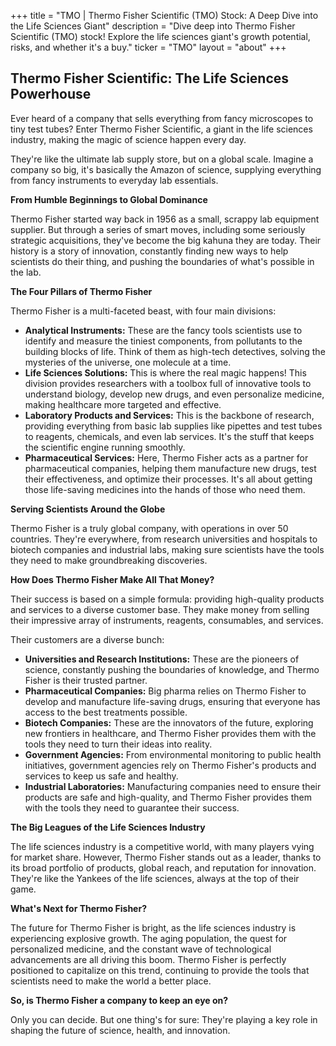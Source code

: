 +++
title = "TMO |  Thermo Fisher Scientific (TMO) Stock: A Deep Dive into the Life Sciences Giant"
description = "Dive deep into Thermo Fisher Scientific (TMO) stock! Explore the life sciences giant's growth potential, risks, and whether it's a buy."
ticker = "TMO"
layout = "about"
+++

        


## Thermo Fisher Scientific: The Life Sciences Powerhouse

Ever heard of a company that sells everything from fancy microscopes to tiny test tubes? Enter Thermo Fisher Scientific, a giant in the life sciences industry, making the magic of science happen every day.

They're like the ultimate lab supply store, but on a global scale. Imagine a company so big, it's basically the Amazon of science, supplying everything from fancy instruments to everyday lab essentials. 

**From Humble Beginnings to Global Dominance**

Thermo Fisher started way back in 1956 as a small, scrappy lab equipment supplier.  But through a series of smart moves, including some seriously strategic acquisitions, they've become the big kahuna they are today. Their history is a story of innovation, constantly finding new ways to help scientists do their thing, and pushing the boundaries of what's possible in the lab.

**The Four Pillars of Thermo Fisher**

Thermo Fisher is a multi-faceted beast, with four main divisions:

* **Analytical Instruments:**  These are the fancy tools scientists use to identify and measure the tiniest components, from pollutants to the building blocks of life. Think of them as high-tech detectives, solving the mysteries of the universe, one molecule at a time. 
* **Life Sciences Solutions:**  This is where the real magic happens! This division provides researchers with a toolbox full of innovative tools to understand biology, develop new drugs, and even personalize medicine, making healthcare more targeted and effective.
* **Laboratory Products and Services:**  This is the backbone of research, providing everything from basic lab supplies like pipettes and test tubes to reagents, chemicals, and even lab services.  It's the stuff that keeps the scientific engine running smoothly.
* **Pharmaceutical Services:**  Here, Thermo Fisher acts as a partner for pharmaceutical companies, helping them manufacture new drugs, test their effectiveness, and optimize their processes. It's all about getting those life-saving medicines into the hands of those who need them. 

**Serving Scientists Around the Globe**

Thermo Fisher is a truly global company, with operations in over 50 countries. They're everywhere, from research universities and hospitals to biotech companies and industrial labs, making sure scientists have the tools they need to make groundbreaking discoveries.

**How Does Thermo Fisher Make All That Money?**

Their success is based on a simple formula: providing high-quality products and services to a diverse customer base. They make money from selling their impressive array of instruments, reagents, consumables, and services. 

Their customers are a diverse bunch:

* **Universities and Research Institutions:**  These are the pioneers of science, constantly pushing the boundaries of knowledge, and Thermo Fisher is their trusted partner.
* **Pharmaceutical Companies:**  Big pharma relies on Thermo Fisher to develop and manufacture life-saving drugs, ensuring that everyone has access to the best treatments possible.
* **Biotech Companies:**  These are the innovators of the future, exploring new frontiers in healthcare, and Thermo Fisher provides them with the tools they need to turn their ideas into reality.
* **Government Agencies:**  From environmental monitoring to public health initiatives, government agencies rely on Thermo Fisher's products and services to keep us safe and healthy.
* **Industrial Laboratories:**  Manufacturing companies need to ensure their products are safe and high-quality, and Thermo Fisher provides them with the tools they need to guarantee their success.

**The Big Leagues of the Life Sciences Industry**

The life sciences industry is a competitive world, with many players vying for market share. However, Thermo Fisher stands out as a leader, thanks to its broad portfolio of products, global reach, and reputation for innovation.  They're like the Yankees of the life sciences, always at the top of their game.

**What's Next for Thermo Fisher?**

The future for Thermo Fisher is bright, as the life sciences industry is experiencing explosive growth.  The aging population, the quest for personalized medicine, and the constant wave of technological advancements are all driving this boom.  Thermo Fisher is perfectly positioned to capitalize on this trend, continuing to provide the tools that scientists need to make the world a better place.

**So, is Thermo Fisher a company to keep an eye on?**

Only you can decide. But one thing's for sure:  They're playing a key role in shaping the future of science, health, and innovation. 

        
